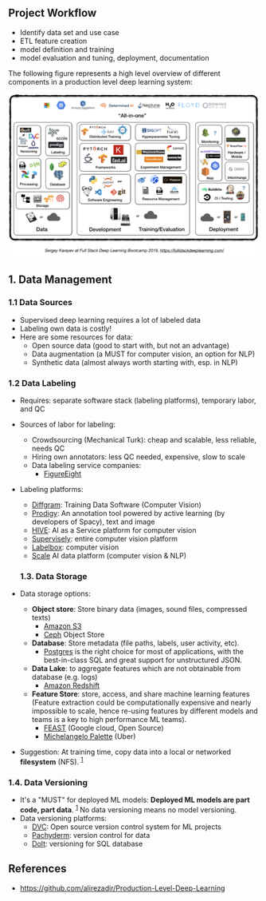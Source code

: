 ## Project Workflow

- Identify data set and use case
- ETL feature creation
- model definition and training
- model evaluation and tuning, deployment, documentation

The following figure represents a high level overview of different components in a production level deep learning system:

![ML products](infra_tooling.png)

## 1. Data Management
### 1.1 Data Sources
* Supervised deep learning requires a lot of labeled data
* Labeling own data is costly!
* Here are some resources for data:
  * Open source data (good to start with, but not an advantage)
  * Data augmentation (a MUST for computer vision, an option for NLP)
  * Synthetic data (almost always worth starting with, esp. in NLP)
### 1.2  Data Labeling
* Requires: separate software stack (labeling platforms), temporary labor, and QC
* Sources of labor for labeling:
  * Crowdsourcing (Mechanical Turk): cheap and scalable, less reliable, needs QC
  * Hiring own annotators: less QC needed, expensive, slow to scale
  * Data labeling service companies:
    * [FigureEight](https://www.figure-eight.com/)
* Labeling platforms:
  * [Diffgram](https://diffgram.com/): Training Data Software (Computer Vision)
  * [Prodigy](https://prodi.gy/): An annotation tool powered
by active learning (by developers of Spacy), text and image
  * [HIVE](https://thehive.ai/): AI as a Service platform for computer vision
  * [Supervisely](https://supervise.ly/): entire computer vision platform
  * [Labelbox](https://labelbox.com/): computer vision
  * [Scale](https://scale.com/) AI data platform (computer vision & NLP)

  ### 1.3. Data Storage
* Data storage options:
  * **Object store**: Store binary data (images, sound files, compressed texts)
    * [Amazon S3](https://aws.amazon.com/s3/)
    * [Ceph](https://ceph.io/) Object Store
  * **Database**: Store metadata (file paths, labels, user activity, etc).
    * [Postgres](https://www.postgresql.org/) is the right choice for most of applications, with the best-in-class SQL and great support for unstructured JSON.
  * **Data Lake**: to aggregate features which are not obtainable from database (e.g. logs)
    * [Amazon Redshift](https://aws.amazon.com/redshift/)
  * **Feature Store**: store, access, and share machine learning features
 (Feature extraction could be computationally expensive and nearly impossible to scale, hence re-using features by different models and teams is a key to high performance ML teams).
    * [FEAST](https://github.com/gojek/feast) (Google cloud, Open Source)
    * [Michelangelo Palette](https://eng.uber.com/michelangelo/) (Uber)
* Suggestion: At training time, copy data into a local or networked **filesystem** (NFS). <sup>[1](#fsdl)</sup>

### 1.4. Data Versioning
* It's a "MUST" for deployed ML models:
  **Deployed ML models are part code, part data**. <sup>[1](#fsdl)</sup>  No data versioning means no model versioning.
* Data versioning platforms:
  * [DVC](https://dvc.org/): Open source version control system for ML projects
  * [Pachyderm](https://www.pachyderm.com/): version control for data
  * [Dolt](https://www.liquidata.co/): versioning for SQL database

## References
- https://github.com/alirezadir/Production-Level-Deep-Learning
